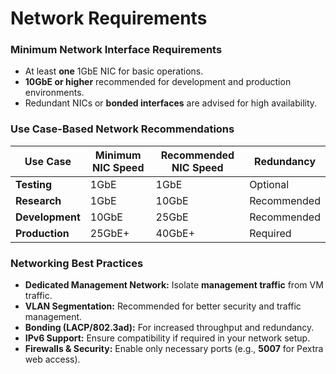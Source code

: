 # **Network Requirements**

### **Minimum Network Interface Requirements**

- At least **one** 1GbE NIC for basic operations.
- **10GbE or higher** recommended for development and production environments.
- Redundant NICs or **bonded interfaces** are advised for high availability.

### **Use Case-Based Network Recommendations**

| **Use Case**    | **Minimum NIC Speed** | **Recommended NIC Speed** | **Redundancy** |
| --------------- | --------------------- | ------------------------- | -------------- |
| **Testing**     | 1GbE                  | 1GbE                      | Optional       |
| **Research**    | 1GbE                  | 10GbE                     | Recommended    |
| **Development** | 10GbE                 | 25GbE                     | Recommended    |
| **Production**  | 25GbE+                | 40GbE+                    | Required       |

### **Networking Best Practices**

- **Dedicated Management Network:** Isolate **management traffic** from VM traffic.
- **VLAN Segmentation:** Recommended for better security and traffic management.
- **Bonding (LACP/802.3ad):** For increased throughput and redundancy.
- **IPv6 Support:** Ensure compatibility if required in your network setup.
- **Firewalls & Security:** Enable only necessary ports (e.g., **5007** for Pextra web access).
